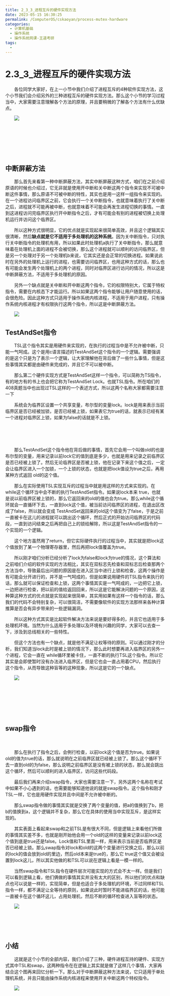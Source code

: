 ```yaml
---
title: 2_3_3_进程互斥的硬件实现方法
date: 2023-05-15 16:30:25
permalink: /ComputerOS/cskaoyan/process-mutex-hardware
categories:
  - 计算机基础
  - 操作系统
  - 操作系统网课-王道考研
tags:
  - 
---
```

# 2.3_3_进程互斥的硬件实现方法

　　各位同学大家好，在上一小节中我们介绍了进程互斥的4种软件实现方法，这个小节我们会介绍另外的三种进程互斥的硬件实现方法。那么这个小节的学习过程当中，大家需要注意理解各个方法的原理，并且要稍微的了解各个方法有什么优缺点。
<!-- more -->
　　![](https://image.peterjxl.com/blog/image-20221006202801-b7ztqd9.png)​

　　‍

　　‍

　　‍

## 中断屏蔽方法

　　那么首先来看第一种中断屏蔽方法，其实中断屏蔽这种方式，咱们在之前介绍原语的时候也介绍过，它无非就是使用开中断和关中断这两个指令来实现不可被中断这件事情，那么原语不可被中断的特性，其实也是用一这样一组指令来实现的。  
在一个进程访问临界区之前，它会执行一个关中断指令，也就意味着执行了关中断之后，进程就不可能再被中断，也就意味着不可能会再发生进程切换的事情。一直到这进程访问完临界区执行开中断指令之后，才有可能会有别的进程被切换上处理机运行并访问这个临界区。

　　所以这种方式很明显，它的优点就是实现起来很简单高效，并且这个逻辑其实很清晰，然后**缺点就是它不适用于多处理机的这种系统**。因为关中断指令，只对执行关中断指令的处理机有用，所以如果此时处理机a执行了关中断指令，那么就意味着在处理机上面的进程不会被切换，那么这个进程就可以顺利的访问临界区，但是另一个处理对于另一个处理机b来说，它其实还是会正常的切换进程。如果说此时在另外的处理机上运行的进程，也需要访问临界区，也用这种方式的话，那么也有可能会发生两个处理机上的两个进程，同时对临界区进行访问的情况，所以这是中断屏蔽方法，不适用于多处理机的原因。

　　另外一个缺点就是关中断和开中断这两个指令，它的权限特别大，它属于特权指令，需要在内核态下才能运行。所以如果这两个指令能够让用户随意使用的话，会很危险。因此这种方式只适用于操作系统内核进程，不适用于用户进程，只有操作系统内核进程才有权限执行这两个指令，所以这是中断屏蔽方法。

　　![](https://image.peterjxl.com/blog/image-20221006203124-uqv3fgx.png)​

## TestAndSet指令

　　TSL这个指令其实是用硬件来实现的，在执行的过程当中是不允许被中断，只能一气呵成。这个是用c语言描述的TestAndSet这个指令的一个逻辑。需要强调的是这个只是为了表示一个逻辑，让大家理解他在背后做了一些什么事情，但是这些事情其实都是由硬件来完成的，并且它不可以被中断。

　　那么第二个硬件实现方式是TestAndSet这样一个指令，可以简称为TS指令，有的地方有的书上也会把它称为TestAndSet Lock。也就TSL指令。所在咱们的408真题当中也出现过TSL这样的一个表述方式，所以这两个名称大家都需要注意一下

　　系统会为临界区设置一个共享变量，布尔型的变量lock。lock是用来表示当前临界区是否已经被加锁，是否已经被上锁，如果表它为true的话，就表示已经有某一个进程对临界区上锁，如果为false的话就是不上锁。

　　‍

　　‍

　　那么TestAndSet这个指令他在背后做的事情，首先它会用一个叫做old的也是布尔型的变量，用来记录以前lock它的值到底是多少，也就是用来记录之前临界区是否已经被上锁了。然后无论临界区是否被上锁，他在记录下来这个值之后，一定会让临界区进入一个加锁，一个上锁的状态，也就是把lock值设为true之后，再用某种方式返回 old的这个值。

　　那么在实际使用TSL实现互斥的过程当中就是用这样的方式来实现的。在while这个循环当中会不断的执行TestAndSet指令。如果说lock本来 true，也就是说以前临界区被上锁的，那么它返回来的old的值也会为true。那么while这个循环就会一直循环下去，一直到lock这个值，被当前访问临界区的进程，在退出区改成了false，所以就会变成 TestAndSet返回来的old这个值变为了false，于是之前一直被卡在这儿的进程就可以跳出这个循环，然后正式的开始访问临界区的代码段，一直到访问结束之后再把自己上的锁给解除，所以这是TestAndSet指令的一个实现的一个逻辑。

　　这个地方虽然用了return，但它实际硬件执行的过程当中，其实就是把lock这个值放到了某一个物理寄存器里，然后再把lock值覆盖为true。

　　所以刚才咱们分析已经分析了lock为false和lock为true的情况，这个算法和之前咱们介绍的软件实现的方法相比，其实在双标志先检查和双标志后检查那两个方法当中，导致最后出问题的原因是在进入区当中进行上锁和检查，这两个操作是有可能会分开进行的，并不是一气呵成的，但是如果说用硬件的TSL指令来执行的话，那么就可以保证检查和上锁，这两个事情其实是一气呵成的，一边把它上锁，一边把进行检查，把以前的值给返回回来，所以这是它能解决问题的一个原因，这种算这种方式的优点就是实现起来很简单，其实用如果有这样一个指令的话，那么我们的代码不会特别复杂，可以很简洁，不需要像软件的实现方法那样来各种计算推算是否会有异步带来的一些逻辑漏洞。

　　所以这种方式其实是比起软件解决方法来说是要好得多的，并且它也适用于多处理机环境。当然为什么适用于多处理以及环境有兴趣的同学，大家可以去查一下，涉及到总线相关的一些特性。

　　但这个方法也有一个缺点，就是他不满足让权等待的原则。可以通过刚才的分析，我们知道当lock此时是被上锁的情况下，那么此时想要再进入临界区的另外一个进程，它会一直在 while循环里被卡住，一直不断的执行TSL这个指令。所以它其实是会即使暂时没有办法进入临界区，但是它也会一直占用着CPU，然后执行这个指令，从而导致这种盲等的这种现象，所以这是它的一个缺点。

　　![](https://image.peterjxl.com/blog/image-20221006203843-mdwgk14.png)​

　　‍

　　‍

　　​

## swap指令

　　‍

　　那么在执行了指令之后，会例行检查，以前lock这个值是否为true。如果说old的值为true的话，那么就说明在之前临界区就已经被上锁了。那么这个循环下去一直到old的为false，那么说明之前临界区是没有被上锁的状态，那么就会跳出这个循环，然后可以顺利的进入临界区，访问这些代码段。

　　最后我们再来介绍swap指令，大家也需要注意一下，另外这两个名称在考试中如果不小心遇到的话，也需要能够知道他说的就是swap指令。这个指令和刚才TSL一样，它也是用硬件实现并且中间是不允许被中断的。

　　那么swap指令做的事情其实就是交换了两个变量的值，把a的值换到了b，把b的值换到a，这个逻辑并不复杂，那么它在具体的使用当中实现互斥，是这样实现的。

　　其实表面上看起来swap和之前TSL是有很大不同，但是逻辑上来看他们所做的事情其实差不多，也就是刚开始他会用一个old的这样的变量来记录以前lock这个值到底是true还是false。Lock值和TSL里面一样，用来表示当前是否临界区是否已经被上锁。那么swap指令对lock和old的这两个变量进行交换之后，那么以前的lock的值会放到old的里边，然后old本来是true的，那么它 true这个值又会被设置到lock这儿，所以其实他做的和TSL可以说在逻辑上看是一模一样的。

　　当然swap指令和TSL指令在硬件层次可能实现的方式会不太一样。但是我们可以看到逻辑上看，他们俩做的事情其实并没有太大的区别，所以他们的优点和缺点也可以说是一样的，实现简单，但是也适合于多处理机的环境，不过同样和TSL指令一样，都不满足让全等待的原则，如果说此时暂时不能进临界区的话，他可能一直被卡在这个循环这儿，占用处理机，然后不断的循环检查进入盲等的状态。

　　![](https://image.peterjxl.com/blog/image-20221006204115-60k0clf.png)​

　　‍

　　‍

## 小结

　　这就是这个小节的全部内容，我们介绍了三种，硬件进程互持的硬件、实现方式其中TSL和swap，这两种指令在在逻辑上其实就是做了这样几个事情，大家再结合这个图再来回忆分析一下。那么对于中断屏蔽这种方法来说，它只适用于单处理机系统，并且只能由操作系统内核进程来使用开关中断这两个特权指令。

　　![](https://image.peterjxl.com/blog/image-20221006204152-h7hthiy.png)​
